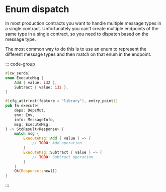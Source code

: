 # Enum dispatch

In most production contracts you want to handle multiple message types in a single contract.
Unfortunately you can't create multiple endpoints of the same type in a single contract, so you need
to dispatch based on the message type.

The most common way to do this is to use an enum to represent the different message types and then
match on that enum in the endpoint.

::: code-group

```Rust [contract.rs]
#[cw_serde]
enum ExecuteMsg {
    Add { value: i32 },
    Subtract { value: i32 },
}

#[cfg_attr(not(feature = "library"), entry_point)]
pub fn execute(
    deps: DepsMut,
    env: Env,
    info: MessageInfo,
    msg: ExecuteMsg,
) -> StdResult<Response> {
    match msg {
        ExecuteMsg::Add { value } => {
            // TODO: Add operation
        }
        ExecuteMsg::Subtract { value } => {
            // TODO: Subtract operation
        }
    }
    Ok(Response::new())
}
```

:::
